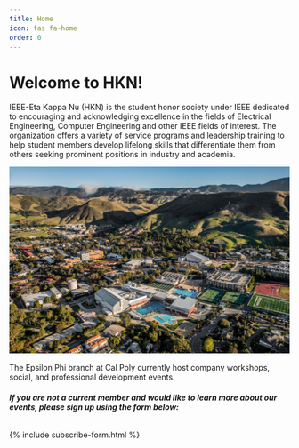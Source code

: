 ```yaml
---
title: Home
icon: fas fa-home
order: 0
---
```



<!-- > **Note**: Add Markdown syntax content to file `_tabs/about.md` and it will show up on this page. -->

# Welcome to HKN!
IEEE-Eta Kappa Nu (HKN) is the student honor society under IEEE dedicated to encouraging and acknowledging excellence in the fields of Electrical Engineering, Computer Engineering and other IEEE fields of interest. The organization offers a variety of service programs and leadership training to help student members develop lifelong skills that differentiate them from others seeking prominent positions in industry and academia.

![Campus View](/assets/img/campus_above.jpg)

The Epsilon Phi branch at Cal Poly currently host company workshops, social, and professional development events.

###### **If you are not a current member and would like to learn more about our events, please sign up using the form below:**

{% include subscribe-form.html %}


